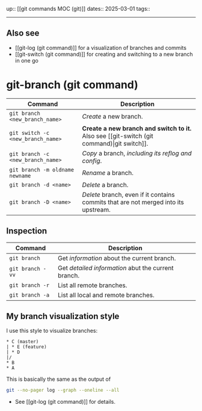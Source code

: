 up:: [[git commands MOC (git)]]
dates:: 2025-03-01
tags:: 

---
## Also see
- [[git-log (git command)]] for a visualization of branches and commits
- [[git-switch (git command)]] for creating and switching to a new branch in one go

# git-branch (git command)


| Command                           | Description                                                                                  |
| --------------------------------- | -------------------------------------------------------------------------------------------- |
| `git branch <new_branch_name>`    | *Create* a new branch.                                                                       |
| `git switch -c <new_branch_name>` | **Create a new branch and switch to it.** Also see [[git-switch (git command)\|git switch]]. |
| `git branch -c <new_branch_name>` | *Copy* a branch, *including its reflog and config*.                                          |
| `git branch -m oldname newname`   | *Rename* a branch.                                                                           |
| `git branch -d <name>`            | *Delete* a branch.                                                                           |
| `git branch -D <name>`            | *Delete* branch, even if it contains commits that are not merged into its upstream.          |

## Inspection

| Command          | Description                                         |
| ---------------- | --------------------------------------------------- |
| `git branch`     | Get *information* about the current branch.         |
| `git branch -vv` | Get *detailed information* abut the current branch. |
| `git branch -r`  | List all remote branches.                           |
| `git branch -a`  | List all local and remote branches.                 |



## My branch visualization style
I use this style to visualize branches:
```
* C (master)
| * E (feature)
| * D
|/
* B
* A
```
This is basically the same as the output of
```bash
git --no-pager log --graph --oneline --all
```
- See [[git-log (git command)]] for details.